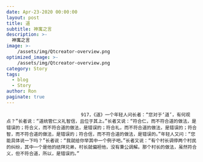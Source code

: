 ```yaml
---
date: Apr-23-2020 00:00:00
layout: post
title: 道
subtitle: 神寓之言
description: >-
  神寓之言
image: >-
    /assets/img/Qtcreator-overview.png
optimized_image: >-
    /assets/img/Qtcreator-overview.png
category: Story
tags:
  - blog
  - Story
author: Ron
paginate: true
---
```


							　　917，《道》一个年轻人问长者：“您对于‘道’，有何观点？”长者说：“道统管仁义礼智信，且位于其上。”长者又说：“符合仁，而不符合道的做法，是错误的；符合义，而不符合道的做法，是错误的；符合礼，而不符合道的做法，是错误的；符合智，而不符合道的做法，是错误的；符合信，而不符合道的做法，是错误的。”年轻人又问：“您能具体说一下吗？”长者说：“我就给你举其中一个例子吧。”长者又说：“有个村长调停两个村民的纠纷，其中一个是他的结拜兄弟，村长就偏袒他，没有秉公调解。那个村长的做法，虽然符合义，但不符合道，所以，是错误的。”
							
							
						
